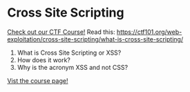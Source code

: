 # Cross Site Scripting

[Check out our CTF Course!](https://academy.hoppersroppers.org/mod/page/view.php?id=634)
Read this: <https://ctf101.org/web-exploitation/cross-site-scripting/what-is-cross-site-scripting/>

1. What is Cross Site Scripting or XSS?
2. How does it work?
3. Why is the acronym XSS and not CSS? 


[Vist the course page!](https://academy.hoppersroppers.org/mod/page/view.php?id=634)
